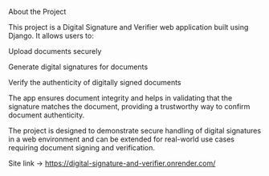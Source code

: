 About the Project

This project is a Digital Signature and Verifier web application built using Django. It allows users to:

Upload documents securely

Generate digital signatures for documents

Verify the authenticity of digitally signed documents

The app ensures document integrity and helps in validating that the signature matches the document, providing a trustworthy way to confirm document authenticity.

The project is designed to demonstrate secure handling of digital signatures in a web environment and can be extended for real-world use cases requiring document signing and verification.

Site link -> https://digital-signature-and-verifier.onrender.com/
